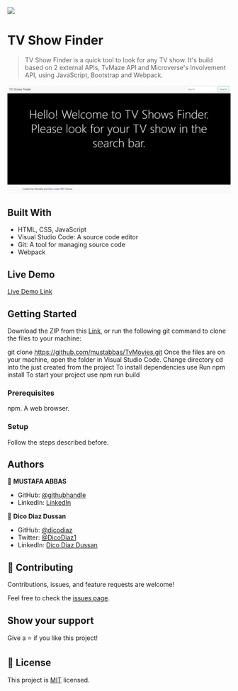 ![](https://img.shields.io/badge/Microverse-blueviolet)

# TV Show Finder

> TV Show Finder is a quick tool to look for any TV show. It's build based on 2 external APIs, TvMaze API and Microverse's Involvement API, using JavaScript, Bootstrap and Webpack.

![screenshot](./app_screenshot.png)

## Built With

- HTML, CSS, JavaScript
- Visual Studio Code: A source code editor
- Git: A tool for managing source code
- Webpack

## Live Demo

[Live Demo Link](https://mustabbas.github.io/TvMovies/dist)

## Getting Started

Download the ZIP from this [Link](https://github.com/mustabbas/TvMovies.git), or run the following git command to clone the files to your machine:

git clone https://github.com/mustabbas/TvMovies.git
Once the files are on your machine, open the folder in Visual Studio Code.
Change directory cd into the just created from the project
To install dependencies use Run npm install
To start your project use npm run build

### Prerequisites

npm.
A web browser.

### Setup

Follow the steps described before.

## Authors

👤 **MUSTAFA ABBAS**

- GitHub: [@githubhandle](https://github.com/mustabbas)
- LinkedIn: [LinkedIn](https://www.linkedin.com/in/mustafa-abbas-7555ba10a)

👤 **Dico Diaz Dussan**

- GitHub: [@dicodiaz](https://github.com/dicodiaz)
- Twitter: [@DicoDiaz1](https://twitter.com/DicoDiaz1)
- LinkedIn: [Dico Diaz Dussan](https://www.linkedin.com/in/dico-diaz-dussan-476106a6/)

## 🤝 Contributing

Contributions, issues, and feature requests are welcome!

Feel free to check the [issues page](https://github.com/mustabbas/TvMovies/issues).

## Show your support

Give a ⭐️ if you like this project!

## 📝 License

This project is [MIT](./MIT.md) licensed.
